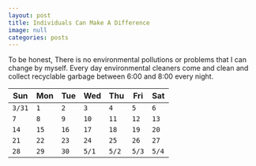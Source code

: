 ```yaml
---
layout: post
title: Individuals Can Make A Difference
image: null
categories: posts
---
```


To be honest, There is no environmental pollutions or problems that I can change by myself.
Every day environmental cleaners come and clean and collect recyclable garbage between 6:00 and 8:00 every night.

**Sun**   |**Mon**   |**Tue**   |**Wed**   |**Thu**   |**Fri**   |**Sat**   
----------|----------|----------|----------|----------|----------|----------
`3/31`    |`1`       |`2`       |`3`       |`4`       |`5`       |`6`       
`7`       |`8`       |`9`       |`10`      |`11`      |`12`      |`13`      
`14`      |`15`      |`16`      |`17`      |`18`      |`19`      |`20`      
`21`      |`22`      |`23`      |`24`      |`25`      |`26`      |`27`      
`28`      |`29`      |`30`      |`5/1`     |`5/2`     |`5/3`     |`5/4`     